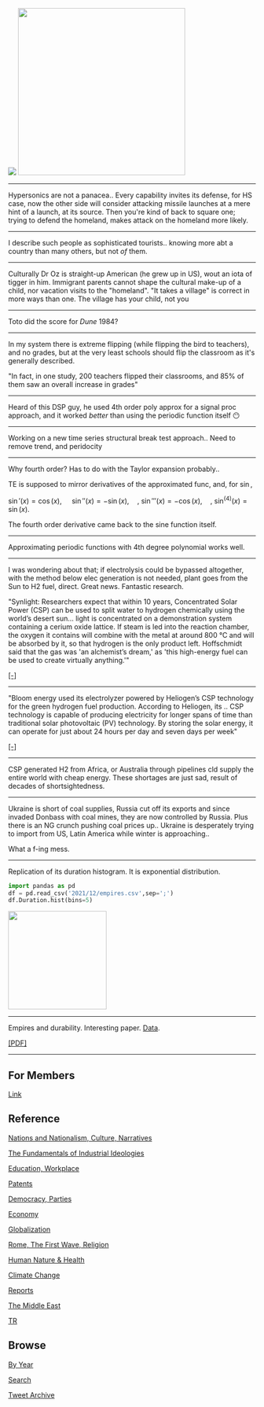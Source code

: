 <img src="https://drive.google.com/uc?export=view&id=1B2wf9R7AMH1d7Vw6e2mucLbIQ5NSjir7"/>


<img width="340" src="https://pbs.twimg.com/media/FF165CoXoAAus0z?format=jpg&name=small"/>

---

Hypersonics are not a panacea.. Every capability invites its defense,
for HS case, now the other side will consider attacking missile
launches at a mere hint of a launch, at its source. Then you're kind of
back to square one; trying to defend the homeland, makes attack on
the homeland more likely.

---

I describe such people as sophisticated tourists.. knowing more abt
a country than many others, but not *of* them.

---

Culturally Dr Oz is straight-up American (he grew up in US), wout an
iota of tigger in him. Immigrant parents cannot shape the cultural
make-up of a child, nor vacation visits to the "homeland". "It takes a
village" is correct in more ways than one. The village has your child,
not you

---

Toto did the score for *Dune* 1984? 

---

In my system there is extreme flipping (while flipping the bird to
teachers), and no grades, but at the very least schools should flip
the classroom as it's generally described.

"In fact, in one study, 200 teachers flipped their classrooms, and 85%
of them saw an overall increase in grades"

---

Heard of this DSP guy, he used 4th order poly approx for a signal proc
approach, and it worked *better* than using the periodic function
itself 😶

---

Working on a new time series structural break test approach..
Need to remove trend, and peridocity

---

Why fourth order? Has to do with the Taylor expansion probably..

TE is supposed to mirror derivatives of the approximated func, and,
for $\sin$,

$\sin'(x)=\cos(x),\quad$ $\sin''(x)=-\sin(x),\quad$, $\sin'''(x)=-\cos(x),\quad$,
$\sin^{(4)}(x)=\sin(x)$.

The fourth order derivative came back to the sine function itself.

---

Approximating periodic functions with 4th degree polynomial works well.

---

I was wondering about that; if electrolysis could be bypassed
altogether, with the method below elec generation is not needed, plant
goes from the Sun to H2 fuel, direct. Great news. Fantastic research.

"Synlight: Researchers expect that within 10 years, Concentrated Solar
Power (CSP) can be used to split water to hydrogen chemically using
the world’s desert sun... light is concentrated on a demonstration
system containing a cerium oxide lattice. If steam is led into the
reaction chamber, the oxygen it contains will combine with the metal
at around 800 °C and will be absorbed by it, so that hydrogen is the
only product left. Hoffschmidt said that the gas was 'an alchemist’s
dream,' as 'this high-energy fuel can be used to create virtually
anything.'"

[[-]](http://www.solarpaces.org/splitting-hydrogen-10000-suns-concentrated-solar-power/)

---

"Bloom energy used its electrolyzer powered by Heliogen’s CSP
technology for the green hydrogen fuel production. According to
Heliogen, its ..  CSP technology is capable of producing electricity
for longer spans of time than traditional solar photovoltaic (PV)
technology. By storing the solar energy, it can operate for just about
24 hours per day and seven days per week"

[[-]](https://www.hydrogenfuelnews.com/hydrogen-fuel-production-csp/8549517/)

---

CSP generated H2 from Africa, or Australia through pipelines cld
supply the entire world with cheap energy. These shortages are just
sad, result of decades of shortsightedness.

---

Ukraine is short of coal supplies, Russia cut off its exports and
since invaded Donbass with coal mines, they are now controlled by
Russia. Plus there is an NG crunch pushing coal prices up.. Ukraine is
desperately trying to import from US, Latin America while winter is
approaching..

What a f-ing mess. 

---

Replication of its duration histogram. It is exponential distribution. 

```python
import pandas as pd
df = pd.read_csv('2021/12/empires.csv',sep=';')
df.Duration.hist(bins=5)
```

<img width="200" src="https://pbs.twimg.com/media/FF5RUwoWYAEafqk?format=png&name=small"/>

---

Empires and durability. Interesting paper. [Data](2021/12/empires.csv).

[[PDF]](https://pdodds.w3.uvm.edu/files/papers/others/2011/arbesman2011a.pdf)

---

## For Members

[Link](https://thirdwave-members.herokuapp.com)

## Reference

[Nations and Nationalism, Culture, Narratives](/2013/02/nations-and-nationalism.md)

[The Fundamentals of Industrial Ideologies](/2011/04/fundamentals-of-industrial-ideologies.md)

[Education, Workplace](2017/09/education-workplace.md)

[Patents](/2018/09/patents.md)

[Democracy, Parties](/2016/11/democracy.md)

[Economy](/2018/05/economy.md)

[Globalization](/2018/09/globalization.md)

[Rome, The First Wave, Religion](/2017/12/rome.md)

[Human Nature & Health](/2020/07/human-nature.md)

[Climate Change](/2018/12/climate.md)

[Reports](/2019/05/reports.md)

[The Middle East](/2019/07/middleeast.md)

[TR](../tr)

## Browse

[By Year](years.md)

[Search](search.html)

[Tweet Archive](/tweets/README.md)


